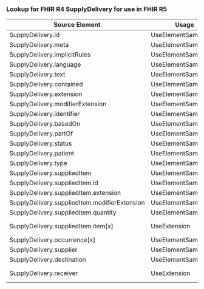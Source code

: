 ### Lookup for FHIR R4 SupplyDelivery for use in FHIR R5

| Source Element | Usage | Target |
| -------------- | ----- | ------ |
| SupplyDelivery.id | UseElementSameName | SupplyDelivery.id |
| SupplyDelivery.meta | UseElementSameName | SupplyDelivery.meta |
| SupplyDelivery.implicitRules | UseElementSameName | SupplyDelivery.implicitRules |
| SupplyDelivery.language | UseElementSameName | SupplyDelivery.language |
| SupplyDelivery.text | UseElementSameName | SupplyDelivery.text |
| SupplyDelivery.contained | UseElementSameName | SupplyDelivery.contained |
| SupplyDelivery.extension | UseElementSameName | SupplyDelivery.extension |
| SupplyDelivery.modifierExtension | UseElementSameName | SupplyDelivery.modifierExtension |
| SupplyDelivery.identifier | UseElementSameName | SupplyDelivery.identifier |
| SupplyDelivery.basedOn | UseElementSameName | SupplyDelivery.basedOn |
| SupplyDelivery.partOf | UseElementSameName | SupplyDelivery.partOf |
| SupplyDelivery.status | UseElementSameName | SupplyDelivery.status |
| SupplyDelivery.patient | UseElementSameName | SupplyDelivery.patient |
| SupplyDelivery.type | UseElementSameName | SupplyDelivery.type |
| SupplyDelivery.suppliedItem | UseElementSameName | SupplyDelivery.suppliedItem |
| SupplyDelivery.suppliedItem.id | UseElementSameName | SupplyDelivery.suppliedItem.id |
| SupplyDelivery.suppliedItem.extension | UseElementSameName | SupplyDelivery.suppliedItem.extension |
| SupplyDelivery.suppliedItem.modifierExtension | UseElementSameName | SupplyDelivery.suppliedItem.modifierExtension |
| SupplyDelivery.suppliedItem.quantity | UseElementSameName | SupplyDelivery.suppliedItem.quantity |
| SupplyDelivery.suppliedItem.item[x] | UseExtension | http://hl7.org/fhir/4.0/StructureDefinition/extension-SupplyDelivery.suppliedItem.item |
| SupplyDelivery.occurrence[x] | UseElementSameName | SupplyDelivery.occurrence[x] |
| SupplyDelivery.supplier | UseElementSameName | SupplyDelivery.supplier |
| SupplyDelivery.destination | UseElementSameName | SupplyDelivery.destination |
| SupplyDelivery.receiver | UseExtension | http://hl7.org/fhir/4.0/StructureDefinition/extension-SupplyDelivery.receiver |
